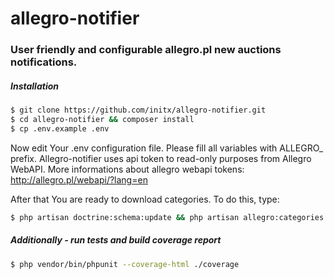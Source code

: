# allegro-notifier
### User friendly and configurable allegro.pl new auctions notifications. 

##### Installation
```sh
$ git clone https://github.com/initx/allegro-notifier.git
$ cd allegro-notifier && composer install
$ cp .env.example .env
```
Now edit Your .env configuration file. Please fill all variables with ALLEGRO_ prefix.
Allegro-notifier uses api token to read-only purposes from Allegro WebAPI. 
More informations about allegro webapi tokens: http://allegro.pl/webapi/?lang=en

After that You are ready to download categories.
To do this, type:
```sh
$ php artisan doctrine:schema:update && php artisan allegro:categories:rebuild
```

##### Additionally - run tests and build coverage report
```sh
$ php vendor/bin/phpunit --coverage-html ./coverage
```